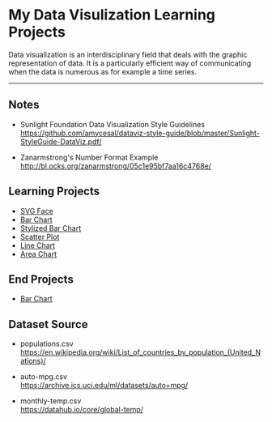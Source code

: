 # My Data Visulization Learning Projects

Data visualization is an interdisciplinary field that deals with the graphic representation of data. It is a particularly efficient way of communicating when the data is numerous as for example a time series.

___

## Notes

- Sunlight Foundation Data Visualization Style Guidelines
<https://github.com/amycesal/dataviz-style-guide/blob/master/Sunlight-StyleGuide-DataViz.pdf/>

- Zanarmstrong's Number Format Example
<http://bl.ocks.org/zanarmstrong/05c1e95bf7aa16c4768e/>

## Learning Projects

- [SVG Face](https://kucingkode.github.io/FCC-Data-Visualization/learning/face.html)
- [Bar Chart](https://kucingkode.github.io/FCC-Data-Visualization/learning/bar-chart.html)
- [Stylized Bar Chart](https://kucingkode.github.io/FCC-Data-Visualization/learning/stylized-bar-chart.html)
- [Scatter Plot](https://kucingkode.github.io/FCC-Data-Visualization/learning/scatter-plot.html)
- [Line Chart](https://kucingkode.github.io/FCC-Data-Visualization/learning/line-chart.html)
- [Area Chart](https://kucingkode.github.io/FCC-Data-Visualization/learning/area-chart.html)

## End Projects

- [Bar Chart](https://kucingkode.github.io/FCC-Data-Visualization/end/bar-chart.html)

## Dataset Source

- populations.csv  
<https://en.wikipedia.org/wiki/List_of_countries_by_population_(United_Nations)/>

- auto-mpg.csv  
<https://archive.ics.uci.edu/ml/datasets/auto+mpg/>

- monthly-temp.csv  
<https://datahub.io/core/global-temp/>
